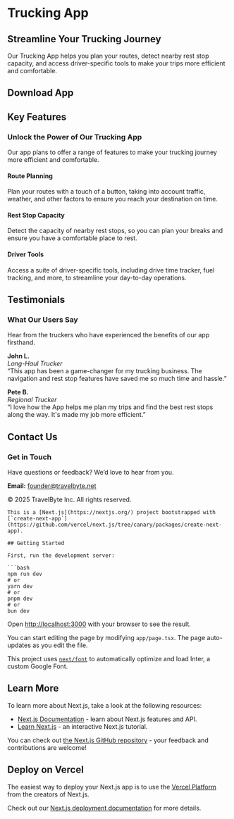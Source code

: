 # Trucking App

## Streamline Your Trucking Journey

Our Trucking App helps you plan your routes, detect nearby rest stop capacity, and access driver-specific tools to make your trips more efficient and comfortable.

## Download App

## Key Features

### Unlock the Power of Our Trucking App

Our app plans to offer a range of features to make your trucking journey more efficient and comfortable.

#### Route Planning

Plan your routes with a touch of a button, taking into account traffic, weather, and other factors to ensure you reach your destination on time.

#### Rest Stop Capacity

Detect the capacity of nearby rest stops, so you can plan your breaks and ensure you have a comfortable place to rest.

#### Driver Tools

Access a suite of driver-specific tools, including drive time tracker, fuel tracking, and more, to streamline your day-to-day operations.

## Testimonials

### What Our Users Say

Hear from the truckers who have experienced the benefits of our app firsthand.

**John L.**  
_Long-Haul Trucker_  
“This app has been a game-changer for my trucking business. The navigation and rest stop features have saved me so much time and hassle.”

**Pete B.**  
_Regional Trucker_  
“I love how the App helps me plan my trips and find the best rest stops along the way. It's made my job more efficient.”

## Contact Us

### Get in Touch

Have questions or feedback? We’d love to hear from you.

**Email:** founder@travelbyte.net

© 2025 TravelByte Inc. All rights reserved.

````
This is a [Next.js](https://nextjs.org/) project bootstrapped with [`create-next-app`](https://github.com/vercel/next.js/tree/canary/packages/create-next-app).

## Getting Started

First, run the development server:

```bash
npm run dev
# or
yarn dev
# or
pnpm dev
# or
bun dev
````

Open [http://localhost:3000](http://localhost:3000) with your browser to see the result.

You can start editing the page by modifying `app/page.tsx`. The page auto-updates as you edit the file.

This project uses [`next/font`](https://nextjs.org/docs/basic-features/font-optimization) to automatically optimize and load Inter, a custom Google Font.

## Learn More

To learn more about Next.js, take a look at the following resources:

- [Next.js Documentation](https://nextjs.org/docs) - learn about Next.js features and API.
- [Learn Next.js](https://nextjs.org/learn) - an interactive Next.js tutorial.

You can check out [the Next.js GitHub repository](https://github.com/vercel/next.js/) - your feedback and contributions are welcome!

## Deploy on Vercel

The easiest way to deploy your Next.js app is to use the [Vercel Platform](https://vercel.com/new?utm_medium=default-template&filter=next.js&utm_source=create-next-app&utm_campaign=create-next-app-readme) from the creators of Next.js.

Check out our [Next.js deployment documentation](https://nextjs.org/docs/deployment) for more details.

```

```
